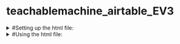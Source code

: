 # teachablemachine_airtable_EV3
<details>
<summary> #Setting up the html file:</summary>
<details>
<summary>1.	Train your Teachable Machine code. </summary>

</br>
</br> 
Go to https://teachablemachine.withgoogle.com/ and click on Get Started button

![Getting started](/images/getstarted.png)

</br>
</br>
</details>
 
<details>
<summary> 2.	Select the Audio Project</summary>


![audio project](/images/audioproject.png)

</br>
</br>
</details>
 
<details>
<summary>3.	Record sounds to train your model  </summary>

</br>
</br> 
Click on the microphone button to start recording. Record more samples for accuracy. Then click the Train Model button.
![trainingscreen](/images/trainingscreen1.png)

</br>
</br>
</details>


<details>
<summary>4. Export your Model.  </summary>

</br>
</br> 
Once you have recorded all samples and trained your data, click Export Model.
![trainedscreen](/images/trainedscreen.png)

</br>
</br>
</details>


<details>
<summary>5. Get the model url  </summary>

</br>
</br> 
Click on the Upload/Update my cloud model to create or update your model url. Copy the url from this page. 
![update](/images/update.png)

</br>
</br>
</details>

<details>
 
<summary> 5.	Edit the TeachableMachine.html file. </summary>

</br>
</br> 
Download and right-click and open the TeachableAudio.html file in a text editor like Sublime Text or VSCode. 
Paste the model url in the URL line. 
Similarly, Obtain APIKey and BaseID for your Airtable document and replace the text for APIKey and BaseID variables.

</br>
</br> 

![apiupdate](/images/updateapi.png)

</br>
</br>
</details>
</details>

<details>
<summary> #Using the html file:</summary>
 </details>
